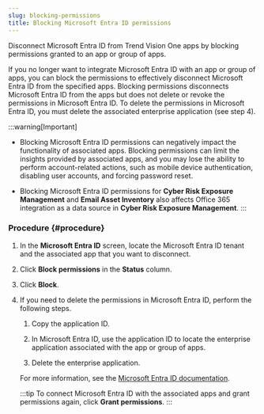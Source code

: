 ```yaml
---
slug: blocking-permissions
title: Blocking Microsoft Entra ID permissions
---
```


Disconnect Microsoft Entra ID from Trend Vision One apps by blocking permissions granted to an app or group of apps.

If you no longer want to integrate Microsoft Entra ID with an app or group of apps, you can block the permissions to effectively disconnect Microsoft Entra ID from the specified apps. Blocking permissions disconnects Microsoft Entra ID from the apps but does not delete or revoke the permissions in Microsoft Entra ID. To delete the permissions in Microsoft Entra ID, you must delete the associated enterprise application (see step 4).

:::warning[Important]
- Blocking Microsoft Entra ID permissions can negatively impact the functionality of associated apps. Blocking permissions can limit the insights provided by associated apps, and you may lose the ability to perform account-related actions, such as mobile device authentication, disabling user accounts, and forcing password reset.

- Blocking Microsoft Entra ID permissions for **Cyber Risk Exposure Management** and **Email Asset Inventory** also affects Office 365 integration as a data source in **Cyber Risk Exposure Management**.
:::

### Procedure {#procedure}

1.  In the **Microsoft Entra ID** screen, locate the Microsoft Entra ID tenant and the associated app that you want to disconnect.

2.  Click **Block permissions** in the **Status** column.

3.  Click **Block**.

4.  If you need to delete the permissions in Microsoft Entra ID, perform the following steps.

    1.  Copy the application ID.

    2.  In Microsoft Entra ID, use the application ID to locate the enterprise application associated with the app or group of apps.

    3.  Delete the enterprise application.

    For more information, see the [Microsoft Entra ID documentation](https://learn.microsoft.com/en-us/azure/active-directory/manage-apps/delete-application-portal?pivots=portal).

    :::tip
    To connect Microsoft Entra ID with the associated apps and grant permissions again, click **Grant permissions**.
    :::

